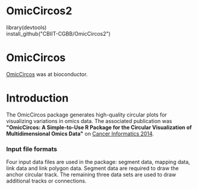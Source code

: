 # OmicCircos2

library(devtools)   
install_github("CBIIT-CGBB/OmicCircos2")

# OmicCircos
[OmicCircos](https://bioconductor.org/packages/release/bioc/html/OmicCircos.html) was at bioconductor.

# Introduction
The OmicCircos package generates high-quality circular plots for visualizing variations in omics data. The associated publication was **"OmicCircos: A Simple-to-Use R Package for the Circular Visualization of Multidimensional Omics Data"** on [Cancer Informatics 2014](https://journals.sagepub.com/doi/10.4137/CIN.S13495).

### Input file formats
Four input data files are used in the package: segment data, mapping data, link data and link polygon data. Segment data are required to draw the anchor circular track. The remaining three data sets are used to draw additional tracks or connections.

